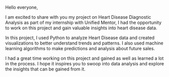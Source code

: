 Hello everyone,

I am excited to share with you my project on Heart Disease Diagnostic Analysis as part of my internship with Unified Mentor, I had the opportunity to work on this project and gain valuable insights into heart disease data.

In this project, I used Python to analyze Heart Disease data and created visualizations to better understand trends and patterns. I also used machine learning algorithms to make predictions and analysis about future sales.

I had a great time working on this project and gained as well as learned a lot in the process. I hope it inspires you to swoop into data analysis and explore the insights that can be gained from it.
